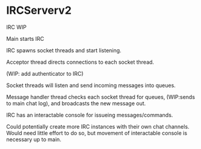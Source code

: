 # IRCServerv2
IRC WIP

Main starts IRC

IRC spawns socket threads and start listening.

Acceptor thread directs connections to each socket thread.

(WIP: add authenticator to IRC)

Socket threads will listen and send incoming messages into queues.

Message handler thread checks each socket thread for queues, (WIP:sends to main chat log), and broadcasts the new message out.

IRC has an interactable console for issueing messages/commands. 

Could potentially create more IRC instances with their own chat channels. Would need little effort to do so, but movement of interactable console is necessary up to main.
